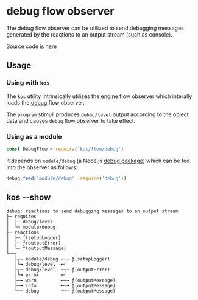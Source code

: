 # debug flow observer

The debug flow observer can be utilized to send debugging messages
generated by the reactions to an output stream (such as console).

Source code is [here](./debug.js)

## Usage

### Using with `kos`

The `kos` utility intrinsically utilizes the [engine](./engine.md)
flow observer which interally loads the [debug](./debug.md) flow
observer.

The `program` stimuli produces `debug/level` output according to the
object data and causes `debug` flow observer to take effect.

### Using as a module

```js
const DebugFlow = require('kos/flow/debug')
```

It depends on `module/debug` (a Node.js
[debug package](https://npmjs.com/package/debug)) which can be fed
into the observer as follows:

```js
debug.feed('module/debug', require('debug'))
```

## kos --show

```
debug: reactions to send debugging messages to an output stream
├─ requires
│  ├─ debug/level
│  └─ module/debug
├─ reactions
│  ├─ ƒ(setupLogger)
│  ├─ ƒ(outputError)
│  └─ ƒ(outputMessage)
└──┐
   ├┬╼ module/debug ╾┬╼ ƒ(setupLogger)
   │└╼ debug/level  ╾┘
   ├┬╼ debug/level  ╾┬╼ ƒ(outputError)
   │└╼ error        ╾┘
   ├─╼ warn         ╾─╼ ƒ(outputMessage)
   ├─╼ info         ╾─╼ ƒ(outputMessage)
   └─╼ debug        ╾─╼ ƒ(outputMessage)
```
